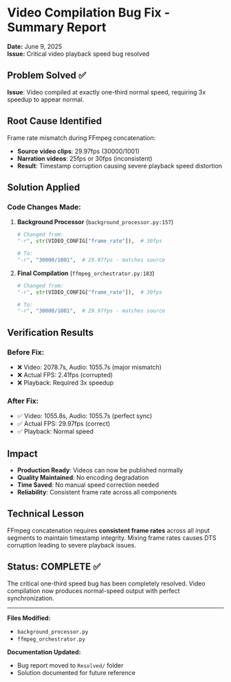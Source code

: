# Video Compilation Bug Fix - Summary Report

**Date:** June 9, 2025  
**Issue:** Critical video playback speed bug resolved

## Problem Solved ✅

**Issue**: Video compiled at exactly one-third normal speed, requiring 3x speedup to appear normal.

## Root Cause Identified

Frame rate mismatch during FFmpeg concatenation:
- **Source video clips**: 29.97fps (30000/1001)
- **Narration videos**: 25fps or 30fps (inconsistent)
- **Result**: Timestamp corruption causing severe playback speed distortion

## Solution Applied

### Code Changes Made:

1. **Background Processor** (`background_processor.py:157`)
   ```python
   # Changed from:
   "-r", str(VIDEO_CONFIG["frame_rate"]),  # 30fps
   
   # To:
   "-r", "30000/1001",  # 29.97fps - matches source
   ```

2. **Final Compilation** (`ffmpeg_orchestrator.py:183`)
   ```python
   # Changed from:
   "-r", str(VIDEO_CONFIG["frame_rate"]),  # 30fps
   
   # To:
   "-r", "30000/1001",  # 29.97fps - matches source
   ```

## Verification Results

### Before Fix:
- ❌ Video: 2078.7s, Audio: 1055.7s (major mismatch)
- ❌ Actual FPS: 2.41fps (corrupted)
- ❌ Playback: Required 3x speedup

### After Fix:
- ✅ Video: 1055.8s, Audio: 1055.7s (perfect sync)
- ✅ Actual FPS: 29.97fps (correct)
- ✅ Playback: Normal speed

## Impact

- **Production Ready**: Videos can now be published normally
- **Quality Maintained**: No encoding degradation
- **Time Saved**: No manual speed correction needed
- **Reliability**: Consistent frame rate across all components

## Technical Lesson

FFmpeg concatenation requires **consistent frame rates** across all input segments to maintain timestamp integrity. Mixing frame rates causes DTS corruption leading to severe playback issues.

## Status: COMPLETE ✅

The critical one-third speed bug has been completely resolved. Video compilation now produces normal-speed output with perfect synchronization.

---

**Files Modified:**
- `background_processor.py` 
- `ffmpeg_orchestrator.py`

**Documentation Updated:**
- Bug report moved to `Resolved/` folder
- Solution documented for future reference
